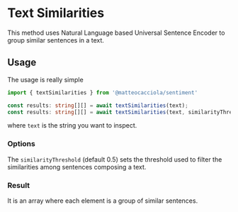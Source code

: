 # Text Similarities

This method uses Natural Language based Universal Sentence Encoder to group similar sentences in a text.

## Usage
The usage is really simple
```typescript
import { textSimilarities } from '@matteocacciola/sentiment'

const results: string[][] = await textSimilarities(text);
const results: string[][] = await textSimilarities(text, similarityThreshold);
```
where `text` is the string you want to inspect.

### Options
The `similarityThreshold` (default 0.5) sets the threshold used to filter the similarities among sentences composing a text.

### Result
It is an array where each element is a group of similar sentences.
